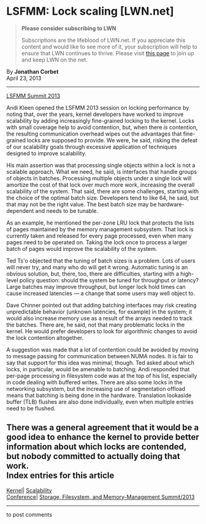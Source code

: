 # LSFMM: Lock scaling [LWN.net]

> **Please consider subscribing to LWN**
> 
> Subscriptions are the lifeblood of LWN.net. If you appreciate this content and would like to see more of it, your subscription will help to ensure that LWN continues to thrive. Please visit [this page](/Promo/nst-nag1/subscribe) to join up and keep LWN on the net. 

By **Jonathan Corbet**  
April 23, 2013 

* * *

[LSFMM Summit 2013](/Articles/LSFMM2013/)

Andi Kleen opened the LSFMM 2013 session on locking performance by noting that, over the years, kernel developers have worked to improve scalability by adding increasingly fine-grained locking to the kernel. Locks with small coverage help to avoid contention, but, when there _is_ contention, the resulting communication overhead wipes out the advantages that fine-grained locks are supposed to provide. We were, he said, risking the defeat of our scalability goals through excessive application of techniques designed to improve scalability. 

His main assertion was that processing single objects within a lock is not a scalable approach. What we need, he said, is interfaces that handle groups of objects in batches. Processing multiple objects under a single lock will amortize the cost of that lock over much more work, increasing the overall scalability of the system. That said, there are some challenges, starting with the choice of the optimal batch size. Developers tend to like 64, he said, but that may not be the right value. The best batch size may be hardware-dependent and needs to be tunable. 

As an example, he mentioned the per-zone LRU lock that protects the lists of pages maintained by the memory management subsystem. That lock is currently taken and released for every page processed, even when many pages need to be operated on. Taking the lock once to process a larger batch of pages would improve the scalability of the system. 

Ted Ts'o objected that the tuning of batch sizes is a problem. Lots of users will never try, and many who do will get it wrong. Automatic tuning is an obvious solution, but, there, too, there are difficulties, starting with a high-level policy question: should the system be tuned for throughput or latency? Large batches may improve throughput, but longer lock hold times can cause increased latencies — a change that some users may well object to. 

Dave Chinner pointed out that adding batching interfaces may risk creating unpredictable behavior (unknown latencies, for example) in the system; it would also increase memory use as a result of the arrays needed to track the batches. There are, he said, not that many problematic locks in the kernel. He would prefer developers to look for algorithmic changes to avoid the lock contention altogether. 

A suggestion was made that a lot of contention could be avoided by moving to message passing for communication between NUMA nodes. It is fair to say that support for this idea was minimal, though. Ted asked about which locks, in particular, would be amenable to batching; Andi responded that per-page processing in filesystem code was at the top of his list, especially in code dealing with buffered writes. There are also some locks in the networking subsystem, but the increasing use of segmentation offload means that batching is being done in the hardware. Translation lookaside buffer (TLB) flushes are also done individually, even when multiple entries need to be flushed. 

There was a general agreement that it would be a good idea to enhance the kernel to provide better information about which locks are contended, but nobody committed to actually doing that work.  
Index entries for this article  
---  
[Kernel](/Kernel/Index)| [Scalability](/Kernel/Index#Scalability)  
[Conference](/Archives/ConferenceIndex/)| [Storage, Filesystem, and Memory-Management Summit/2013](/Archives/ConferenceIndex/#Storage_Filesystem_and_Memory-Management_Summit-2013)  
  


* * *

to post comments 
